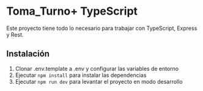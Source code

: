 # Toma_Turno+ TypeScript

Este proyecto tiene todo lo necesario para trabajar con TypeScript, Express y Rest.

## Instalación

1. Clonar .env.template a .env y configurar las variables de entorno
2. Ejecutar `npm install` para instalar las dependencias
4. Ejecutar `npm run dev` para levantar el proyecto en modo desarrollo